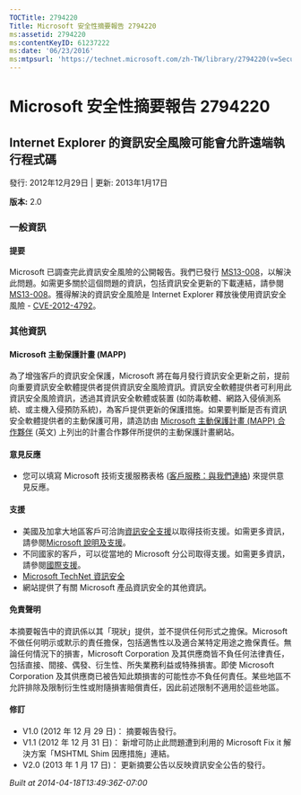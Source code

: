 ```yaml
---
TOCTitle: 2794220
Title: Microsoft 安全性摘要報告 2794220
ms:assetid: 2794220
ms:contentKeyID: 61237222
ms:date: '06/23/2016'
ms:mtpsurl: 'https://technet.microsoft.com/zh-TW/library/2794220(v=Security.10)'
---
```



Microsoft 安全性摘要報告 2794220
================================

Internet Explorer 的資訊安全風險可能會允許遠端執行程式碼
--------------------------------------------------------

發行: 2012年12月29日 | 更新: 2013年1月17日

**版本:** 2.0

### 一般資訊

#### 提要

Microsoft 已調查完此資訊安全風險的公開報告。我們已發行 [MS13-008](https://technet.microsoft.com/zh-tw/security/default.aspx)，以解決此問題。如需更多關於這個問題的資訊，包括資訊安全更新的下載連結，請參閱 [MS13-008](https://technet.microsoft.com/zh-tw/security/default.aspx)。獲得解決的資訊安全風險是 Internet Explorer 釋放後使用資訊安全風險 - [CVE-2012-4792](https://www.cve.mitre.org/cgi-bin/cvename.cgi?name=cve-2012-4792)。

### 其他資訊

#### Microsoft 主動保護計畫 (MAPP)

為了增強客戶的資訊安全保護，Microsoft 將在每月發行資訊安全更新之前，提前向重要資訊安全軟體提供者提供資訊安全風險資訊。資訊安全軟體提供者可利用此資訊安全風險資訊，透過其資訊安全軟體或裝置 (如防毒軟體、網路入侵偵測系統、或主機入侵預防系統)，為客戶提供更新的保護措施。如果要判斷是否有資訊安全軟體提供者的主動保護可用，請造訪由 [Microsoft 主動保護計畫 (MAPP) 合作夥伴](https://www.microsoft.com/security/msrc/collaboration/mapp.aspx) (英文) 上列出的計畫合作夥伴所提供的主動保護計畫網站。

#### 意見反應

-   您可以填寫 Microsoft 技術支援服務表格 ([客戶服務：與我們連絡](https://support.microsoft.com/kb/?scid=sw;en;1257&showpage=1&ws=technet&sd=tech?ln=zh-tw)) 來提供意見反應。

#### 支援

-   美國及加拿大地區客戶可洽詢[資訊安全支援](https://consumersecuritysupport.microsoft.com/default.aspx?mkt=zh-tw)以取得技術支援。如需更多資訊，請參閱[Microsoft 說明及支援](https://support.microsoft.com/?ln=zh-tw)。
-   不同國家的客戶，可以從當地的 Microsoft 分公司取得支援。如需更多資訊，請參閱[國際支援](https://support.microsoft.com/common/international.aspx)。
-   [Microsoft TechNet 資訊安全](https://technet.microsoft.com/zh-tw/security/default.aspx)
-   網站提供了有關 Microsoft 產品資訊安全的其他資訊。

#### 免責聲明

本摘要報告中的資訊係以其「現狀」提供，並不提供任何形式之擔保。Microsoft 不做任何明示或默示的責任擔保，包括適售性以及適合某特定用途之擔保責任。無論任何情況下的損害，Microsoft Corporation 及其供應商皆不負任何法律責任，包括直接、間接、偶發、衍生性、所失業務利益或特殊損害。即使 Microsoft Corporation 及其供應商已被告知此類損害的可能性亦不負任何責任。某些地區不允許排除及限制衍生性或附隨損害賠償責任，因此前述限制不適用於這些地區。

#### 修訂

-   V1.0 (2012 年 12 月 29 日)： 摘要報告發行。
-   V1.1 (2012 年 12 月 31 日)： 新增可防止此問題遭到利用的 Microsoft Fix it 解決方案「MSHTML Shim 因應措施」連結。
-   V2.0 (2013 年 1 月 17 日)： 更新摘要公告以反映資訊安全公告的發行。

*Built at 2014-04-18T13:49:36Z-07:00*
